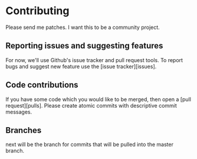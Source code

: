 # Contributing

Please send me patches. I want this to be a community project.

## Reporting issues and suggesting features

For now, we'll use Github's issue tracker and pull request tools. To report
bugs and suggest new feature use the [issue tracker][issues].

## Code contributions

If you have some code which you would like to be merged, then open a
[pull request][pulls]. Please create atomic commits with descriptive
commit messages.

## Branches

next will be the branch for commits that will be pulled into the master
branch.
